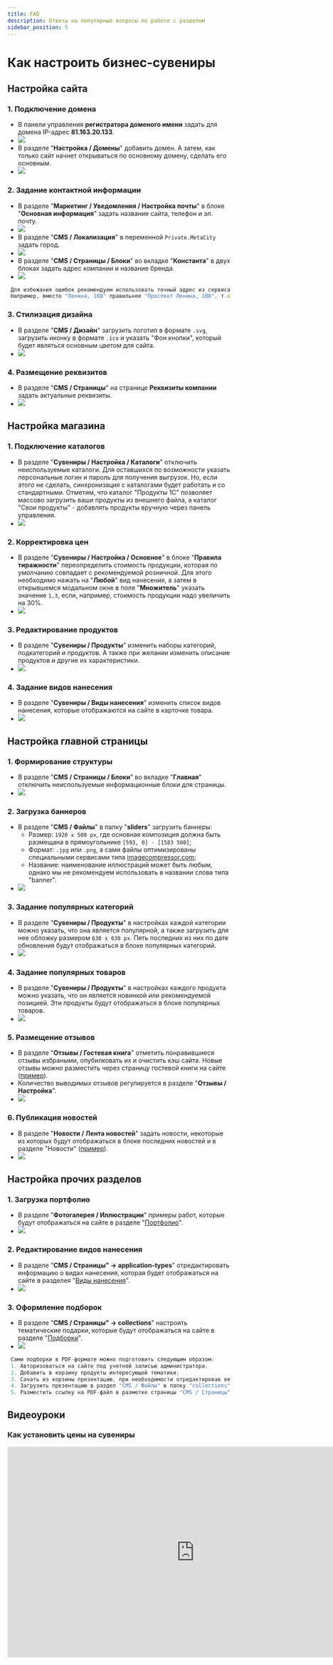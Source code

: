 ```yaml
---
title: FAQ
description: Ответы на популярные вопросы по работе с разделом
sidebar_position: 5
---
```


# Как настроить бизнес-сувениры
## Настройка сайта
### 1. Подключение домена 
* В панели управления __регистратора доменого имени__ задать для домена IP-адрес __81.163.20.133__.
* ![](../_media/gift/gift00.png)
* В разделе "__Настройка / Домены__" добавить домен. А затем, как только сайт начнет открываться по основному домену, сделать его основным. 
* ![](../_media/gift/faq01.png)

### 2. Задание контактной информации 
* В разделе "__Маркетинг / Уведомления / Настройка почты__" в блоке "__Основная информация__" задать название сайта, телефон и эл. почту.
* ![](../_media/gift/faq02.png)
* В разделе "__CMS / Локализация__" в переменной `Private.MetaCity` задать город.
* ![](../_media/gift/faq03.png)
* В разделе "__CMS / Страницы / Блоки__" во вкладке "__Константа__" в двух блоках задать адрес компании и название бренда.
* ![](../_media/gift/faq04.png)
```js
 Для избежания ошибок рекомендуем использовать точный адрес из сервиса "2ГИС". 
 Например, вместо "Ленина, 108" правильнее "Проспект Ленина, 108", т.к. в Томсе нет "улицы Ленина".
```

### 3. Стилизация дизайна
* В разделе "__CMS / Дизайн__" загрузить логотип в формате `.svg`, загрузить иконку в формате `.ico` и указать "Фон кнопки", который будет являться основным цветом для сайта.
* ![](../_media/gift/faq05.png)

### 4. Размещение реквизитов
* В разделе "__CMS / Страницы__" на странице __Реквизиты компании__ задать актуальные реквизиты.
* ![](../_media/gift/faq06.png)

## Настройка магазина
### 1. Подключение каталогов
* В разделе "__Сувениры / Настройка / Каталоги__" отключить неиспользуемые каталоги. Для оставшихся по возможности указать персональные логин и пароль для получения выгрузок. Но, если этого не сделать, синхронизация с каталогами будет работать и со стандартными. Отметим, что каталог "Продукты 1С" позволяет массово загрузить ваши продукты из внешнего файла, а каталог "Свои продукты" - добавлять продукты вручную через панель управления.
* ![](../_media/gift/settings-catalogs.png)

### 2. Корректировка цен
* В разделе "__Сувениры / Настройка / Основное__" в блоке "__Правила тиражности__" переопределить стоимость продукции, которая по умолчанию совпадает с рекомендуемой розничной. Для этого необходимо нажать на "__Любой__" вид нанесения, а затем в открывшемся модальном окне в поле "__Множитель__" указать значение `1,3`, если, например, стоимость продукции надо увеличить на 30%.
* ![](../_media/gift/gift36.png)

### 3. Редактирование продуктов
* В разделе "__Сувениры / Продукты__" изменить наборы категорий, подкатегорий и продуктов. А также при желании изменить описание продуктов и другие их характеристики.
* ![](../_media/gift/gift15.png)

### 4. Задание видов нанесения
* В разделе "__Сувениры / Виды нанесения__" изменить список видов нанесения, которые отображаются на сайте в карточке товара.
* ![](../_media/gift/gift21.png)

## Настройка главной страницы
### 1. Формирование структуры
* В разделе "__CMS / Страницы / Блоки__" во вкладке "__Главная__" отключить неиспользуемые информационные блоки для страницы.
* ![](../_media/gift/gift47.png)

### 2. Загрузка баннеров
* В разделе "__CMS / Файлы__" в папку "__sliders__" загрузить баннеры:
    + Размер: `1920 х 500 px`, где основная композиция должна быть размещана в прямоугольнике `[593, 0] - [1583 500]`;
    + Формат: `.jpg` или `.png`, а сами файлы оптимизированы специальными сервисами типа [imagecompressor.com](https://imagecompressor.com/);
    + Название: наименование иллюстраций может быть любым, однако мы не рекомендуем использовать в названии слова типа "banner".
* ![](../_media/gift/gift49.png)

### 3. Задание популярных категорий
* В разделе "__Сувениры / Продукты__" в настройках каждой категории можно указать, что она является популярной, а также загрузить для нее обложку размером `630 х 630 px`. Пять последних из них по дате обновления будут отображаться в блоке популярных категорий.
* ![](../_media/gift/gift48.png)

### 4. Задание популярных товаров
* В разделе "__Сувениры / Продукты__" в настройках каждого продукта можно указать, что он является новинкой или рекомендуемой позицией. Эти продукты будут отображаться в блоке популярных товаров.
* ![](../_media/gift/gift44.png)

### 5. Размещение отзывов
* В разделе "__Отзывы / Гостевая книга__" отметить понравившиеся отзывы избраными, опубилковать их и очистить кэш сайта. Новые отзывы можно разместить через страницу гостевой книги на сайте ([пример](https://gifts.pixlpark.ru/guestbook)). 
* Количество выводимых отзывов регулируется в разделе "____Отзывы / Настройка____".
* ![](../_media/gift/gift46.png)

### 6. Публикация новостей
* В разделе "__Новости / Лента новостей__" задать новости, некоторые из которых будут отображаться в блоке последних новостей и в разделе "Новости" ([пример](https://gifts.pixlpark.ru/news)).
* ![](../_media/gift/gift45.png)

## Настройка прочих разделов
### 1. Загрузка портфолио
* В разделе "__Фотогалерея / Иллюстрации__" примеры работ, которые будут отображаться на сайте в разделе "[Портфолио](https://gifts.pixlpark.ru/portfolio)".
* ![](../_media/gift/gift41.png)

### 2. Редактирование видов нанесения
* В разделе "__CMS / Страницы" → application-types__" отредактировать информацию о видах нанесения, которая будет отображаться на сайте в разделея "[Виды нанесения](https://gifts.pixlpark.ru/application-types)".
* ![](../_media/gift/gift42.png)

### 3. Оформление подборок
* В разделе "__CMS / Страницы" → collections__" настроить тематические подарки, которые будут отображаться на сайте в разделе "[Подборки](https://gifts.pixlpark.ru/collections)".
* ![](../_media/gift/gift43.png)
```js
 Сами подборки в PDF-формате можно подготовить следующим образом:
 1. Авторизоваться на сайте под учетной записью администратора;
 2. Добавить в корзину продукты интересующей тематики;
 3. Сачать из корзины презентацию, при необходимости отредактировав ее;
 4. Загрузить презентацию в раздел "CMS / Файлы" в папку "collections";
 5. Разместить ссылку на PDF-файл в разметке страницы "CMS / Страницы" → "collections".
```

## Видеоуроки
### Как установить цены на сувениры
<iframe width="840" height="473" src="https://www.youtube.com/embed/go2B5--GI9s?si=EAxKkei4T1AKRYqb" title="YouTube video player" frameborder="0" allow="accelerometer; autoplay; clipboard-write; encrypted-media; gyroscope; picture-in-picture; web-share" allowfullscreen></iframe>